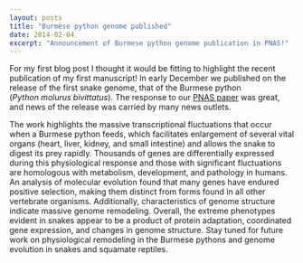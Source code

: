 ```yaml
---
layout: posts
title: "Burmese python genome published"
date: 2014-02-04
excerpt: "Announcement of Burmese python genome publication in PNAS!"
---
```


For my first blog post I thought it would be fitting to highlight the recent publication of my first manuscript! In early December we published on the release of the first snake genome, that of the Burmese python (*Python molurus bivittatus*). The response to our [PNAS paper](https://doi.org/10.1073/pnas.1314475110) was great, and news of the release was carried by many news outlets.

The work highlights the massive transcriptional fluctuations that occur when a Burmese python feeds, which facilitates enlargement of several vital organs (heart, liver, kidney, and small intestine) and allows the snake to digest its prey rapidly. Thousands of genes are differentially expressed during this physiological response and those with significant fluctuations are homologous with metabolism, development, and pathology in humans. An analysis of molecular evolution found that many genes have endured positive selection, making them distinct from forms found in all other vertebrate organisms. Additionally, characteristics of genome structure indicate massive genome remodeling. Overall, the extreme phenotypes evident in snakes appear to be a product of protein adaptation, coordinated gene expression, and changes in genome structure. Stay tuned for future work on physiological remodeling in the Burmese pythons and genome evolution in snakes and squamate reptiles.
